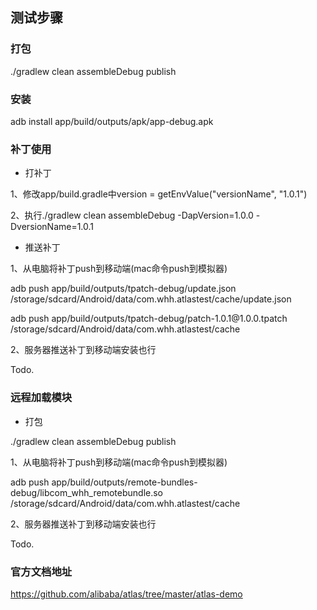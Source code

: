 ## 测试步骤

### 打包

./gradlew clean assembleDebug publish

### 安装

adb install app/build/outputs/apk/app-debug.apk

### 补丁使用

- 打补丁

1、修改app/build.gradle中version = getEnvValue("versionName", "1.0.1")

2、执行./gradlew clean assembleDebug -DapVersion=1.0.0 -DversionName=1.0.1

- 推送补丁 

1、从电脑将补丁push到移动端(mac命令push到模拟器)

adb push app/build/outputs/tpatch-debug/update.json /storage/sdcard/Android/data/com.whh.atlastest/cache/update.json

adb push app/build/outputs/tpatch-debug/patch-1.0.1\@1.0.0.tpatch /storage/sdcard/Android/data/com.whh.atlastest/cache

2、服务器推送补丁到移动端安装也行

Todo.

### 远程加载模块

- 打包

./gradlew clean assembleDebug publish

1、从电脑将补丁push到移动端(mac命令push到模拟器)

adb push app/build/outputs/remote-bundles-debug/libcom_whh_remotebundle.so /storage/sdcard/Android/data/com.whh.atlastest/cache

2、服务器推送补丁到移动端安装也行

Todo.


### 官方文档地址
https://github.com/alibaba/atlas/tree/master/atlas-demo

